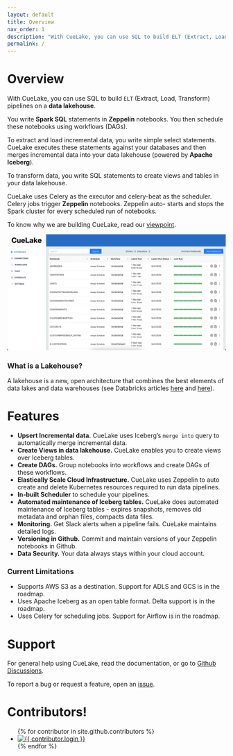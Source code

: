```yaml
---
layout: default
title: Overview
nav_order: 1
description: "With CueLake, you can use SQL to build ELT (Extract, Load, Transform) pipelines on a data lakehouse"
permalink: /
---
```


# Overview
With CueLake, you can use SQL to build `ELT` (Extract, Load, Transform) pipelines on a **data lakehouse**.

You write **Spark SQL** statements in **Zeppelin** notebooks. You then schedule these notebooks using workflows (DAGs).

To extract and load incremental data, you write simple select statements. CueLake executes these statements against your databases and then merges incremental data into your data lakehouse (powered by **Apache Iceberg**).

To transform data, you write SQL statements to create views and tables in your data lakehouse. 

CueLake uses Celery as the executor and celery-beat as the scheduler. Celery jobs trigger **Zeppelin** notebooks. Zeppelin auto- starts and stops the Spark cluster for every scheduled run of notebooks.

To know why we are building CueLake, read our [viewpoint](https://cuelake.cuebook.ai/viewpoint).


![CueLake](images/CueLake.gif)

### What is a Lakehouse?
A lakehouse is a new, open architecture that combines the best elements of data lakes and data warehouses (see Databricks articles [here](https://databricks.com/blog/2020/01/30/what-is-a-data-lakehouse.html) and [here](https://databricks.com/research/lakehouse-a-new-generation-of-open-platforms-that-unify-data-warehousing-and-advanced-analytics)).

# Features
* **Upsert Incremental data.** CueLake uses Iceberg’s `merge into` query to automatically merge incremental data.
* **Create Views in data lakehouse.** CueLake enables you to create views over Iceberg tables.
* **Create DAGs.** Group notebooks into workflows and create DAGs of these workflows.  
* **Elastically Scale Cloud Infrastructure.** CueLake uses Zeppelin to auto create and delete Kubernetes resources required to run data pipelines.
* **In-built Scheduler** to schedule your pipelines.
* **Automated maintenance of Iceberg tables.** CueLake does automated maintenance of Iceberg tables -  expires snapshots, removes old metadata and orphan files, compacts data files.
* **Monitoring.**  Get Slack alerts when a pipeline fails. CueLake maintains detailed logs.
* **Versioning in Github.** Commit and maintain versions of your Zeppelin notebooks in Github.
* **Data Security.** Your data always stays within your cloud account.

### Current Limitations
* Supports AWS S3 as a destination. Support for ADLS and GCS is in the roadmap.
* Uses Apache Iceberg as an open table format. Delta support is in the roadmap.
* Uses Celery for scheduling jobs. Support for Airflow is in the roadmap.


# Support
For general help using CueLake, read the documentation, or go to [Github Discussions](https://github.com/cuebook/cuelake/discussions).

To report a bug or request a feature, open an [issue](https://github.com/cuebook/cuelake/issues).

# Contributors!

<ul class="list-style-none">
{% for contributor in site.github.contributors %}
  <li class="d-inline-block mr-1">
     <a href="{{ contributor.html_url }}"><img src="{{ contributor.avatar_url }}" width="32" height="32" alt="{{ contributor.login }}"/></a>
  </li>
{% endfor %}
</ul>


